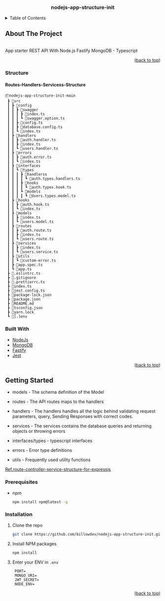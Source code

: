<h3 align="center">nodejs-app-structure-init</h3>


<!-- TABLE OF CONTENTS -->
<details>
  <summary>Table of Contents</summary>
  <ol>
    <li>
      <a href="#about-the-project">About The Project</a>
      <ul>
        <li><a href="#built-with">Built With</a></li>
      </ul>
    </li>
    <li>
      <a href="#getting-started">Getting Started</a>
      <ul>
        <li><a href="#prerequisites">Prerequisites</a></li>
        <li><a href="#installation">Installation</a></li>
      </ul>
    </li>
   
  </ol>
</details>


## About The Project
<br />
<!-- [![Product Name Screen Shot][product-screenshot]]() -->
App starter REST API With Node.js Fastify MongoDB - Typescript
</p>
<p align="right">(<a href="#top">back to top</a>)</p>

### Structure
#### Routes-Handlers-Servicess-Structure
```
📦nodejs-app-structure-init-main
 ┣ 📂src
 ┃ ┣ 📂config
 ┃ ┃ ┣ 📂swagger
 ┃ ┃ ┃ ┣ 📜index.ts
 ┃ ┃ ┃ ┗ 📜swagger.option.ts
 ┃ ┃ ┣ 📜config.ts
 ┃ ┃ ┣ 📜database.config.ts
 ┃ ┃ ┗ 📜index.ts
 ┃ ┣ 📂handlers
 ┃ ┃ ┣ 📜auth.handler.ts
 ┃ ┃ ┣ 📜index.ts
 ┃ ┃ ┗ 📜users.handler.ts
 ┃ ┣ 📂errors
 ┃ ┃ ┣ 📜auth.error.ts
 ┃ ┃ ┗ 📜index.ts
 ┃ ┣ 📂interfaces
 ┃ ┃ ┗ 📂types
 ┃ ┃ ┃ ┣ 📂handlerss
 ┃ ┃ ┃ ┃ ┗ 📜auth.types.handlers.ts
 ┃ ┃ ┃ ┣ 📂hooks
 ┃ ┃ ┃ ┃ ┗ 📜auth.types.hook.ts
 ┃ ┃ ┃ ┗ 📂models
 ┃ ┃ ┃ ┃ ┗ 📜Users.types.model.ts
 ┃ ┣ 📂hooks
 ┃ ┃ ┣ 📜auth.hook.ts
 ┃ ┃ ┗ 📜index.ts
 ┃ ┣ 📂models
 ┃ ┃ ┣ 📜index.ts
 ┃ ┃ ┗ 📜users.model.ts
 ┃ ┣ 📂routes
 ┃ ┃ ┣ 📜auth.route.ts
 ┃ ┃ ┣ 📜index.ts
 ┃ ┃ ┗ 📜users.route.ts
 ┃ ┣ 📂services
 ┃ ┃ ┣ 📜index.ts
 ┃ ┃ ┗ 📜users.service.ts
 ┃ ┣ 📂utils
 ┃ ┃ ┗ 📜custom-error.ts
 ┃ ┣ 📜app.spec.ts
 ┃ ┗ 📜app.ts
 ┣ 📜.eslintrc.ts
 ┣ 📜.gitignore
 ┣ 📜.prettierrc.ts
 ┣ 📜index.ts
 ┣ 📜jest.config.ts
 ┣ 📜package-lock.json
 ┣ 📜package.json
 ┣ 📜README.md
 ┣ 📜tsconfig.json
 ┣ 📜yarn.lock
 ┗ 📜[.]env
```

### Built With

* [NodeJs](https://nodejs.org/)
* [MongoDB](https://www.mongodb.com/)
* [Fastify](https://www.fastify.io/)
* [Jest](https://jestjs.io/)

<p align="right">(<a href="#top">back to top</a>)</p>


<!-- GETTING STARTED -->
## Getting Started

* models - The schema definition of the Model

* routes - The API routes maps to the handlers

* handlers - The handlers handles all the logic behind validating request parameters, query, Sending Responses with correct codes.

* services - The services contains the database queries and returning objects or throwing errors

* interfaces/types - typescript interfaces

* errors - Error type definitions

* utils - Frequently used utility functions

[Ref.route-controller-service-structure-for-expressjs](https://sodocumentation.net/node-js/topic/10785/route-controller-service-structure-for-expressjs)


### Prerequisites

* npm
  ```sh
  npm install npm@latest -g
  ```

### Installation



1. Clone the repo
   ```sh
   git clone https://github.com/billowdev/nodejs-app-structure-init.git
   ```
2. Install NPM packages
   ```sh
   npm install
   ```
3. Enter your ENV in `.env`
   ```
    PORT=
	MONGO_URI=
	JWT_SECRET=
	NODE_ENV=
   ```

<p align="right">(<a href="#top">back to top</a>)</p>

